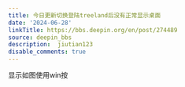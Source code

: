 ```yaml
---
title: 今日更新切换登陆treeland后没有正常显示桌面
date: '2024-06-28'
linkTitle: https://bbs.deepin.org/en/post/274489
source: deepin_bbs
description:  jiutian123 
disable_comments: true
---
```

显示如图使用win按
